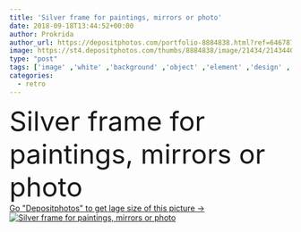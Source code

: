 ```yaml
---
title: 'Silver frame for paintings, mirrors or photo'
date: 2018-09-18T13:44:52+00:00
author: Prokrida
author_url: https://depositphotos.com/portfolio-8884838.html?ref=64678756
image: https://st4.depositphotos.com/thumbs/8884838/image/21434/214344024/api_thumb_450.jpg?forcejpeg=true
type: "post"
tags: ['image' ,'white' ,'background' ,'object' ,'element' ,'design' ,'painting' ,'isolated' ,'decoration' ,'decorative' ,'empty' ,'silver' ,'art' ,'gold' ,'golden' ,'wooden' ,'pattern' ,'corner' ,'ornate' ,'antique' ,'frame' ,'heritage' ,'picture' ,'retro' ,'vintage' ,'ornament' ,'classic' ,'interior' ,'blank' ,'mirror' ,'aged' ,'gallery' ,'museum' ,'Presentation' ,'wood' ,'template' ,'carved' ,'ancient' ,'layout' ,'site' ,'artist' ,'footage' ,'collage' ,'poster' ,'baguette' ,'Gilded' ,'masterpiece' ,'postcards' ,'top view' ,'flat lay' ]
categories: 
  - retro
---
```

<div aling="center">
            <font size="60"> Silver frame for paintings, mirrors or photo</font>   
</div>
<div>
    <a href='https://st4.depositphotos.com/thumbs/8884838/image/21434/214344024/api_thumb_450.jpg?forcejpeg=true?ref=64678756' target=_blank > Go "Depositphotos" to get lage size of this picture ->
        <img href='https://st4.depositphotos.com/thumbs/8884838/image/21434/214344024/api_thumb_450.jpg?forcejpeg=true?ref=64678756' src='https://st4.depositphotos.com/8884838/21434/i/950/depositphotos_214344024-stock-photo-silver-frame-paintings-mirrors-photo.jpg?forcejpeg=true' alt='Silver frame for paintings, mirrors or photo' >
    </a>
</div>
